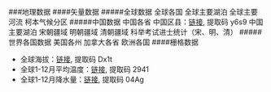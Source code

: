 ###地理数据
####矢量数据
#####全球数据
全球各国
全球主要湖泊
全球主要河流
柯本气候分区
#####中国数据
中国各省
中国区县：[链接](https://pan.baidu.com/s/15t7t6nLj-ntjwfOeZzfW4w), 提取码 y6s9
中国主要湖泊
宋朝疆域
明朝疆域
清朝疆域
科举考试进士统计（宋、明、清）
#####世界各国数据
美国各州
加拿大各省
欧洲各国
####栅格数据
- 全球海拔：[链接](https://pan.baidu.com/s/1OvaZS4l5ksXZXvHxyrObOw), 提取码 Dx1t
- 全球1-12月平均温度：[链接](https://pan.baidu.com/s/1uqGziI6Qo--u6aL3itl9lg), 提取码 2941
- 全球1-12月降水量：[链接](https://pan.baidu.com/s/1ZwynLfHlRVwEOdt7vsMpsw), 提取码 04Ag

